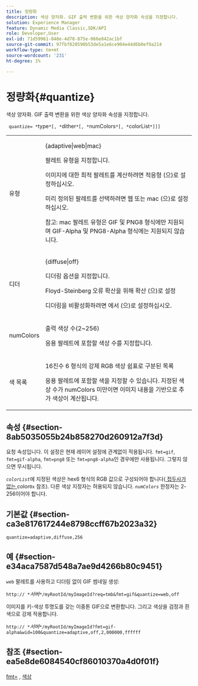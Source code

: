 ```yaml
---
title: 정량화
description: 색상 양자화. GIF 출력 변환을 위한 색상 양자화 속성을 지정합니다.
solution: Experience Manager
feature: Dynamic Media Classic,SDK/API
role: Developer,User
exl-id: 71d59961-848e-4d78-875e-066e842ac1bf
source-git-commit: 97fbf820590b53de5a1e6ce904e44d6b0ef9a214
workflow-type: tm+mt
source-wordcount: '231'
ht-degree: 1%

---
```


# 정량화{#quantize}

색상 양자화. GIF 출력 변환을 위한 색상 양자화 속성을 지정합니다.

` quantize= *`type`*[, *`dither`*[, *`numColors`*[, *`colorList`*]]]`

<table id="table_A669A9058C8043A5BAE80B03A13B015B"> 
 <tbody> 
  <tr> 
   <td colname="col1"> <p> <span class="codeph"> <span class="varname"> 유형 </span> </span> </p> </td> 
   <td colname="col2"> <p> <span class="codeph"> {adaptive|web|mac} </span> </p> <p>팔레트 유형을 지정합니다. </p> <p>이미지에 대한 최적 팔레트를 계산하려면 <span class="codeph"> 적응형 </span>(으)로 설정하십시오. </p> <p>미리 정의된 팔레트를 선택하려면 <span class="codeph"> 웹 </span> 또는 <span class="codeph"> mac </span>(으)로 설정하십시오. </p> <p> <p>참고: <span class="codeph"> mac </span> 팔레트 유형은 GIF 및 PNG8 형식에만 지원되며 GIF-Alpha 및 PNG8-Alpha 형식에는 지원되지 않습니다.</p> </p> </td> 
  </tr> 
  <tr> 
   <td colname="col1"> <p> <span class="codeph"> <span class="varname"> 디더 </span> </span> </p> </td> 
   <td colname="col2"> <p> <span class="codeph"> {diffuse|off} </span> </p> <p>디더링 옵션을 지정합니다. </p> <p>Floyd-Steinberg 오류 확산을 위해 <span class="codeph"> 확산 </span>(으)로 설정 </p> <p>디더링을 비활성화하려면 <span class="codeph">에서 </span>(으)로 설정하십시오.</p> </td> 
  </tr> 
  <tr> 
   <td colname="col1"> <p> <span class="codeph"> <span class="varname"> numColors </span> </span> </p> </td> 
   <td colname="col2"> <p>출력 색상 수(2~256) </p> <p><span class="codeph"> 응용 </span> 팔레트에 포함할 색상 수를 지정합니다.</p> </td> 
  </tr> 
  <tr> 
   <td colname="col1"> <p> <span class="codeph"> <span class="varname"> 색 목록 </span> </span> </p> </td> 
   <td colname="col2"> <p>16진수 6 형식의 강제 RGB 색상 쉼표로 구분된 목록 </p> <p><span class="codeph"> 응용 </span> 팔레트에 포함할 색을 지정할 수 있습니다. 지정된 색상 수가 <span class="codeph"> <span class="varname"> numColors </span> </span> 미만이면 이미지 내용을 기반으로 추가 색상이 계산됩니다.</p> </td> 
  </tr> 
 </tbody> 
</table>

## 속성 {#section-8ab5035055b24b858270d260912a7f3d}

요청 속성입니다. 이 설정은 현재 레이어 설정에 관계없이 적용됩니다. `fmt=gif`, `fmt=gif-alpha`, `fmt=png8` 또는 `fmt=png8-alpha`인 경우에만 사용됩니다. 그렇지 않으면 무시됩니다.

*`colorList`*&#x200B;에 지정된 색상은 hex6 형식의 RGB 값으로 구성되어야 합니다([ 접두사가 없는 ](/help/aem-is-ir-api/is-api/http-ref/image-serving-api-ref/c-http-protocol-reference/c-command-reference/r-color-commandref.md)color`0x` 참조). 다른 색상 지정자는 허용되지 않습니다. *`numColors`* 한정자는 2-256이어야 합니다.

## 기본값 {#section-ca3e817617244e8798ccff67b2023a32}

`quantize=adaptive,diffuse,256`

## 예 {#section-e34aca7587d548a7ae9d4266b80c9451}

`web` 팔레트를 사용하고 디더링 없이 GIF 썸네일 생성:

`http:// *`*서버*`*/myRootId/myImageId?req=tmb&fmt=gif&quantize=web,off`

이미지를 키-색상 투명도를 갖는 이중톤 GIF으로 변환합니다. 그리고 색상을 검정과 흰색으로 강제 적용합니다.

`http:// *`*서버*`*/myRootId/myImageId?fmt=gif-alpha&wid=100&quantize=adaptive,off,2,000000,ffffff`

## 참조 {#section-ea5e8de6084540cf86010370a4d0f01f}

[fmt=](../../../../../is-api/http-ref/image-serving-api-ref/c-http-protocol-reference/c-command-reference/r-is-http-fmt.md#reference-cdf10043423b45ba9fe15157fb3ae37a) , [색상](/help/aem-is-ir-api/is-api/http-ref/image-serving-api-ref/c-http-protocol-reference/c-data-types/r-is-http-color.md)

